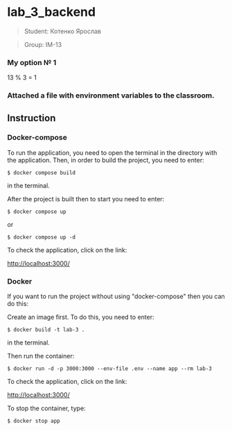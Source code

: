 # lab_3_backend
> Student: Котенко Ярослав

> Group: IM-13

### My option № 1

13 % 3 = 1

### Attached a file with environment variables to the classroom.

## Instruction

### Docker-compose

To run the application, you need to open the terminal in the directory with the application. Then, in order to build the project, you need to enter:
```
$ docker compose build
```
in the terminal.

After the project is built then to start you need to enter:
```
$ docker compose up
```
or
```
$ docker compose up -d

```

To check the application, click on the link:
 
[http://localhost:3000/](http://localhost:3000/)


### Docker

If you want to run the project without using "docker-compose" then you can do this:

Create an image first. To do this, you need to enter: 
```
$ docker build -t lab-3 . 
```
in the terminal.

Then run the container: 
```
$ docker run -d -p 3000:3000 --env-file .env --name app --rm lab-3
```

To check the application, click on the link:
 
[http://localhost:3000/](http://localhost:3000/)

To stop the container, type: 
```
$ docker stop app
```
